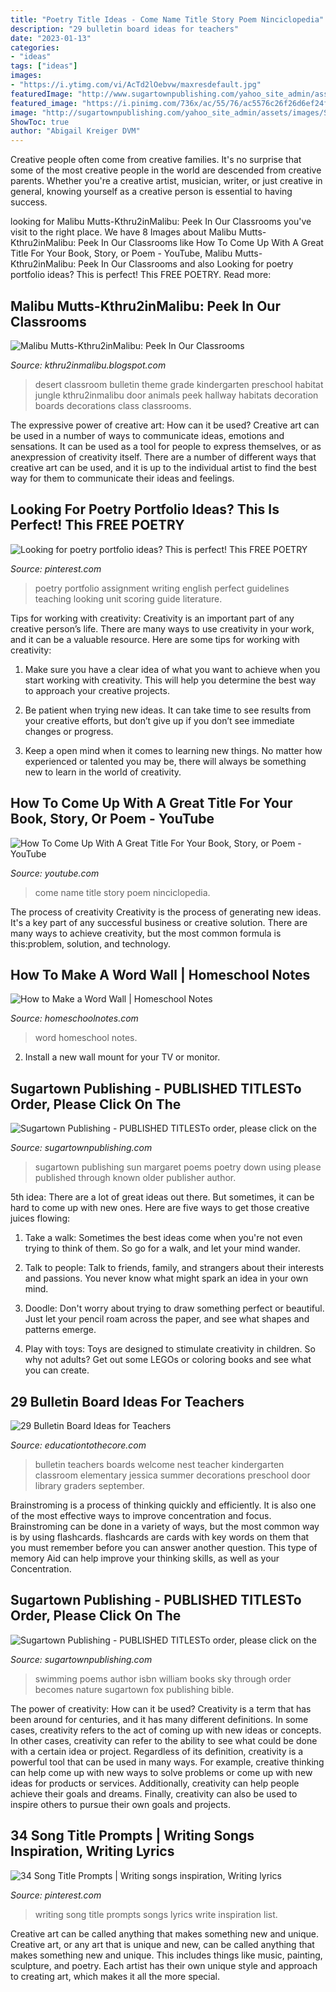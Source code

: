 ```yaml
---
title: "Poetry Title Ideas - Come Name Title Story Poem Ninciclopedia"
description: "29 bulletin board ideas for teachers"
date: "2023-01-13"
categories:
- "ideas"
tags: ["ideas"]
images:
- "https://i.ytimg.com/vi/AcTd2lOebvw/maxresdefault.jpg"
featuredImage: "http://www.sugartownpublishing.com/yahoo_site_admin/assets/images/Sun_on_the_Rind_Cover_Marketing_300.149153919_std.jpg"
featured_image: "https://i.pinimg.com/736x/ac/55/76/ac5576c26f26d6ef24fdeb93d8ae4413--teaching-high-schools-teaching-high-school-english.jpg"
image: "http://sugartownpublishing.com/yahoo_site_admin/assets/images/SwimmingTheSky_250_sharpened.232102133_std.jpg"
ShowToc: true
author: "Abigail Kreiger DVM"
---
```



Creative people often come from creative families. It's no surprise that some of the most creative people in the world are descended from creative parents. Whether you're a creative artist, musician, writer, or just creative in general, knowing yourself as a creative person is essential to having success.

	

		
looking for Malibu Mutts-Kthru2inMalibu: Peek In Our Classrooms you've visit to the right place. We have 8 Images about Malibu Mutts-Kthru2inMalibu: Peek In Our Classrooms like How To Come Up With A Great Title For Your Book, Story, or Poem - YouTube, Malibu Mutts-Kthru2inMalibu: Peek In Our Classrooms and also Looking for poetry portfolio ideas? This is perfect! This FREE POETRY. Read more:
		
    
## Malibu Mutts-Kthru2inMalibu: Peek In Our Classrooms

<img loading=lazy src="http://2.bp.blogspot.com/-3tXkt0_OELQ/U6HTSKUuP5I/AAAAAAAAAzU/JS3tU5DE0mU/s1600/Desert+Bulletin+Board.jpg" onerror="this.onerror=null;this.src='https://tse4.mm.bing.net/th?id=OIP.xNmN9iKo8T1yKPUmCQWO1QHaFj&amp;pid=15.1';" alt="Malibu Mutts-Kthru2inMalibu: Peek In Our Classrooms">

_Source: kthru2inmalibu.blogspot.com_

>desert classroom bulletin theme grade kindergarten preschool habitat jungle kthru2inmalibu door animals peek hallway habitats decoration boards decorations class classrooms. 

	

The expressive power of creative art: How can it be used?
Creative art can be used in a number of ways to communicate ideas, emotions and sensations. It can be used as a tool for people to express themselves, or as anexpression of creativity itself. There are a number of different ways that creative art can be used, and it is up to the individual artist to find the best way for them to communicate their ideas and feelings.

    
## Looking For Poetry Portfolio Ideas? This Is Perfect! This FREE POETRY

<img loading=lazy src="https://i.pinimg.com/736x/ac/55/76/ac5576c26f26d6ef24fdeb93d8ae4413--teaching-high-schools-teaching-high-school-english.jpg" onerror="this.onerror=null;this.src='https://tse2.mm.bing.net/th?id=OIP.zeJ3steocHXimw7WDozSNAHaMV&amp;pid=15.1';" alt="Looking for poetry portfolio ideas? This is perfect! This FREE POETRY">

_Source: pinterest.com_

>poetry portfolio assignment writing english perfect guidelines teaching looking unit scoring guide literature. 

	

Tips for working with creativity:
Creativity is an important part of any creative person’s life. There are many ways to use creativity in your work, and it can be a valuable resource. Here are some tips for working with creativity:
1. Make sure you have a clear idea of what you want to achieve when you start working with creativity. This will help you determine the best way to approach your creative projects.

2. Be patient when trying new ideas. It can take time to see results from your creative efforts, but don’t give up if you don’t see immediate changes or progress.

3. Keep a open mind when it comes to learning new things. No matter how experienced or talented you may be, there will always be something new to learn in the world of creativity.


    
## How To Come Up With A Great Title For Your Book, Story, Or Poem - YouTube

<img loading=lazy src="https://i.ytimg.com/vi/AcTd2lOebvw/maxresdefault.jpg" onerror="this.onerror=null;this.src='https://tse2.mm.bing.net/th?id=OIP.53YXlMwGqqMQMoLIAmOEGwHaEK&amp;pid=15.1';" alt="How To Come Up With A Great Title For Your Book, Story, or Poem - YouTube">

_Source: youtube.com_

>come name title story poem ninciclopedia. 

	

The process of creativity
Creativity is the process of generating new ideas. It's a key part of any successful business or creative solution. There are many ways to achieve creativity, but the most common formula is this:problem, solution, and technology.

    
## How To Make A Word Wall | Homeschool Notes

<img loading=lazy src="https://i1.wp.com/www.homeschoolnotes.com/wp-content/uploads/2019/10/refrigerator-word-wall.jpg?fit=600%2C400&amp;ssl=1" onerror="this.onerror=null;this.src='https://tse4.mm.bing.net/th?id=OIP.8tg05MGWKz17LV1g7G6XdgHaE8&amp;pid=15.1';" alt="How to Make a Word Wall | Homeschool Notes">

_Source: homeschoolnotes.com_

>word homeschool notes. 

	

2. Install a new wall mount for your TV or monitor.

    
## Sugartown Publishing - PUBLISHED TITLESTo Order, Please Click On The

<img loading=lazy src="http://www.sugartownpublishing.com/yahoo_site_admin/assets/images/Sun_on_the_Rind_Cover_Marketing_300.149153919_std.jpg" onerror="this.onerror=null;this.src='https://tse3.mm.bing.net/th?id=OIP.BZeFfOSK70P4NpeERtKLLAHaLG&amp;pid=15.1';" alt="Sugartown Publishing - PUBLISHED TITLESTo order, please click on the">

_Source: sugartownpublishing.com_

>sugartown publishing sun margaret poems poetry down using please published through known older publisher author. 

	

5th idea:
There are a lot of great ideas out there. But sometimes, it can be hard to come up with new ones. Here are five ways to get those creative juices flowing:
1. Take a walk: Sometimes the best ideas come when you're not even trying to think of them. So go for a walk, and let your mind wander.

2. Talk to people: Talk to friends, family, and strangers about their interests and passions. You never know what might spark an idea in your own mind.

3. Doodle: Don't worry about trying to draw something perfect or beautiful. Just let your pencil roam across the paper, and see what shapes and patterns emerge.

4. Play with toys: Toys are designed to stimulate creativity in children. So why not adults? Get out some LEGOs or coloring books and see what you can create.

    
## 29 Bulletin Board Ideas For Teachers

<img loading=lazy src="https://cdn.educationtothecore.com/wp-content/uploads/2015/09/29-Bulletin-Boards-Every-Teacher-Should-See-Jessica-G.jpg" onerror="this.onerror=null;this.src='https://tse4.mm.bing.net/th?id=OIP.e11NvRlWw12fYdljaf52ugHaEK&amp;pid=15.1';" alt="29 Bulletin Board Ideas for Teachers">

_Source: educationtothecore.com_

>bulletin teachers boards welcome nest teacher kindergarten classroom elementary jessica summer decorations preschool door library graders september. 

	

Brainstroming is a process of thinking quickly and efficiently. It is also one of the most effective ways to improve concentration and focus. Brainstroming can be done in a variety of ways, but the most common way is by using flashcards. flashcards are cards with key words on them that you must remember before you can answer another question. This type of memory Aid can help improve your thinking skills, as well as your Concentration.

    
## Sugartown Publishing - PUBLISHED TITLESTo Order, Please Click On The

<img loading=lazy src="http://sugartownpublishing.com/yahoo_site_admin/assets/images/SwimmingTheSky_250_sharpened.232102133_std.jpg" onerror="this.onerror=null;this.src='https://tse2.mm.bing.net/th?id=OIP.s7ubBujhCvZb_GX74VXhPwHaLH&amp;pid=15.1';" alt="Sugartown Publishing - PUBLISHED TITLESTo order, please click on the">

_Source: sugartownpublishing.com_

>swimming poems author isbn william books sky through order becomes nature sugartown fox publishing bible. 

	

The power of creativity: How can it be used?
Creativity is a term that has been around for centuries, and it has many different definitions. In some cases, creativity refers to the act of coming up with new ideas or concepts. In other cases, creativity can refer to the ability to see what could be done with a certain idea or project. Regardless of its definition, creativity is a powerful tool that can be used in many ways. For example, creative thinking can help come up with new ways to solve problems or come up with new ideas for products or services. Additionally, creativity can help people achieve their goals and dreams. Finally, creativity can also be used to inspire others to pursue their own goals and projects.

    
## 34 Song Title Prompts | Writing Songs Inspiration, Writing Lyrics

<img loading=lazy src="https://i.pinimg.com/736x/32/14/ad/3214ad99c8508008b365d7cdd763b87a.jpg" onerror="this.onerror=null;this.src='https://tse4.mm.bing.net/th?id=OIP.Nhk7Se_e3daKt6r9syiU0AHaLG&amp;pid=15.1';" alt="34 Song Title Prompts | Writing songs inspiration, Writing lyrics">

_Source: pinterest.com_

>writing song title prompts songs lyrics write inspiration list. 

	

Creative art can be called anything that makes something new and unique.
Creative art, or any art that is unique and new, can be called anything that makes something new and unique. This includes things like music, painting, sculpture, and poetry. Each artist has their own unique style and approach to creating art, which makes it all the more special.

